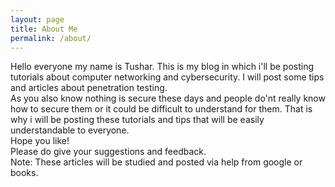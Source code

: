 ```yaml
---
layout: page
title: About Me
permalink: /about/
---
```


Hello everyone my name is Tushar. This is my blog in which i'll be posting tutorials about computer networking and cybersecurity. I will post some tips and articles about penetration testing.   
As you also know nothing is secure these days and people do'nt really know how to secure them or it could be difficult
to understand for them. That is why i will be posting these tutorials and tips that will be easily understandable to everyone.  
Hope you like!  
Please do give your suggestions and feedback.  
Note: These articles will be studied and posted via help from google or books.  
